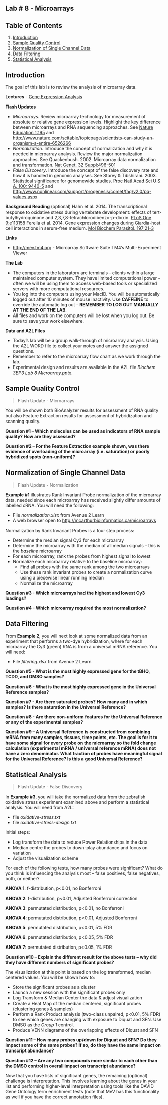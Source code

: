 ## Lab # 8 - Microarrays

## Table of Contents
1. [Introduction](#intro)
2. [Sample Quality Control](#qc)
3. [Normalization of Single Channel Data](#normalization)
4. [Data Filtering](#filtering)
5. [Statistical Analysis](#statistics)

<a name="intro"></a>
## Introduction

The goal of this lab is to review the analysis of microarray data.

**Lectures** - [Gene Expression Analysis](https://github.com/agmcarthur/Biochem-3BP3/blob/master/Lectures/Lecture%207%20-%20Gene%20Expression.pptx)

**Flash Updates**
* *Microarrays*. Review microarray technology for measurement of absolute or relative gene expression levels. Highlight the key difference between microarrays and RNA sequencing approaches. See [Nature Education 1:195](http://www.nature.com/scitable/topicpage/transcriptome-connecting-the-genome-to-gene-function-605) and http://www.nature.com/scitable/topicpage/scientists-can-study-an-organism-s-entire-6526266
* *Normalization*. Introduce the concept of normalization and why it is needed in microarray analysis. Review the major normalization approaches. See Quackenbush. 2002. Microarray data normalization and transformation. [Nat Genet. 32 Suppl:496-501](https://www.ncbi.nlm.nih.gov/pubmed/?term=12454644)
* *False Discovery*. Introduce the concept of the false discovery rate and how it is handled in genomic analyses. See Storey & Tibshirani. 2003. Statistical significance for genomewide studies. [Proc Natl Acad Sci U S A. 100: 9440-5](https://www.ncbi.nlm.nih.gov/pubmed/?term=12883005) and http://www.nonlinear.com/support/progenesis/comet/faq/v2.0/pq-values.aspx

**Background Reading** (optional)
Hahn et al. 2014. The transcriptional response to oxidative stress during vertebrate development: effects of tert-butylhydroquinone and 2,3,7,8-tetrachlorodibenzo-p-dioxin. [PLoS One 9:e113158](https://www.ncbi.nlm.nih.gov/pubmed/?term=25402455)
Ferella et al. 2014. Gene expression changes during Giardia-host cell interactions in serum-free medium. [Mol Biochem Parasitol. 197:21-3](https://www.ncbi.nlm.nih.gov/pubmed/?term=25286381)

**Links**
* http://mev.tm4.org - Microarray Software Suite TM4’s Multi-Experiment Viewer

**The Lab**
* The computers in the laboratory are terminals - clients within a large maintained computer system. They have limited computational power - often we will be using them to access web-based tools or specialized servers with more computational resources.
* You log into the computers using your MacID. You will be automatically logged out after 10 minutes of mouse inactivity. Use **CAFFEINE** to override the automatic log out - **REMEMBER TO LOG OUT MANUALLY AT THE END OF THE LAB**.
* All files and work on the computers will be lost when you log out. Be sure to save your work elsewhere. 

**Data and A2L Files**
* Today’s lab will be a group walk-through of microarray analysis. Using the A2L WORD file to collect your notes and answer the assigned questions. 
* Remember to refer to the microarray flow chart as we work through the lab.
* Experimental design and results are available in the A2L file *Biochem 3BP3 Lab 8 Microarray.pptx*.

<a name="qc"></a>
## Sample Quality Control

> Flash Update - Microarrays

You will be shown both BioAnalyzer results for assessment of RNA quality but also Feature Extraction results for assessment of hybridization and scanning quality. 

**Question #1 – Which molecules can be used as indicators of RNA sample quality? How are they assessed?**

**Question #2 – For the Feature Extraction example shown, was there evidence of overloading of the microarray (i.e. saturation) or poorly hybridized spots (non-uniform)?**

<a name="normalization"></a>
## Normalization of Single Channel Data

> Flash Update - Normalization

**Example #1** illustrates Rank Invariant Probe normalization of the microarray data, needed since each microarray has received slightly differ amounts of labelled cRNA.  You will need the following:

* File *normalization.xlsx* from Avenue 2 Learn
* A web browser open to http://mcarthurbioinformatics.ca/microarrays

Normalization by Rank Invariant Probes is a four step process:

* Determine the median signal Cy3 for each microarray
* Determine the microarray with the median of all median signals – this is the *baseline* microarray
* For each microarray, rank the probes from highest signal to lowest
* Normalize each microarray relative to the baseline microarray:
	* Find all probes with the same rank among the two microarrays
	* Use these rank invariant probes to create a normalization curve using a piecewise linear running median
	* Normalize the microarray

**Question #3 - Which microarrays had the highest and lowest Cy3 loadings?**

**Question #4 - Which microarray required the most normalization?**

<a name="filtering"></a>
## Data Filtering

From **Example 2**, you will next look at some normalized data from an experiment that performs a two-dye hybridization, where for each microarray the Cy3 (green) RNA is from a universal mRNA reference. You will need:

* File *filtering.xlsx* from Avenue 2 Learn

**Question #5 - What is the most highly expressed gene for the tBHQ, TCDD, and DMSO samples?**

**Question #6 - What is the most highly expressed gene in the Universal Reference samples?**

**Question #7 - Are there saturated probes? How many and in which samples? Is there saturation in the Universal Reference?**

**Question #8 - Are there non-uniform features for the Universal Reference or any of the experimental samples?**

**Question #9 – A Universal Reference is constructed from combining mRNA from many samples, tissues, time points, etc. The goal is for it to have some signal for every probe on the microarray so the fold change calculation (experimental mRNA / universal reference mRNA) does not have a zero denominator. What fraction of probes have meaningful signal for the Universal Reference? Is this a good Universal Reference?**

<a name="statistics"></a>
## Statistical Analysis

> Flash Update - False Discovery

In **Example #3**, you will take the normalized data from the zebrafish oxidative stress experiment examined above and perform a statistical analysis. You will need from A2L:

* file *oxidative-stress.txt*
* file *oxidative-stress-design.txt*

Initial steps:

* Log transform the data to reduce Power Relationships in the data
* Median centre the probes to down-play abundance and focus on variation
* Adjust the visualization scheme

For each of the following tests, how many probes were significant? What do you think is influencing the analysis most – false positives, false negatives, both, or neither?

**ANOVA 1**: f-distribution, p<0.01, no Bonferroni 

**ANOVA 2**: f-distribution, p<0.01, Adjusted Bonferroni correction

**ANOVA 3**: permutated distribution, p<0.01, no Bonferroni 

**ANOVA 4**: permutated distribution, p<0.01, Adjusted Bonferroni 

**ANOVA 5**: permutated distribution, p<0.01, 5% FDR

**ANOVA 6**: permutated distribution, p<0.05, 5% FDR

**ANOVA 7**: permutated distribution, p<0.05, 1% FDR

**Question #10 – Explain the different result for the above tests – why did they have different numbers of significant probes?**

The visualization at this point is based on the log transformed, median centered values. You will be shown how to:

* Store the significant probes as a cluster
* Launch a new session with the significant probes only
* Log Transform & Median Center the data & adjust visualization
* Create a Heat Map of the median centered, significant probes (clustering genes & samples)
* Perform a Rank Product analysis (two-class unpaired, p<0.01, 5% FDR) to see which genes are changing with exposure to Diquat and SFN. Use DMSO as the *Group 1* control.
* Produce VENN diagrams of the overlapping effects of Diquat and SFN

**Question #11 – How many probes up/down for Diquat and SFN? Do they impact some of the same probes? If so, do they have the same impact on transcript abundance?**

**Question #12 – Are any two compounds more similar to each other than the DMSO control in overall impact on transcript abundance?**

Now that you have lists of significant genes, the remaining (optional) challenge is interpretation. This involves learning about the genes in your list and performing higher-level interpretation using tools like the DAVID Gene Ontology term enrichment tests (note that MeV has this functionality as well if you have the correct annotation files).

